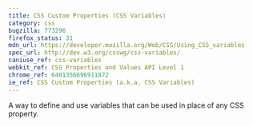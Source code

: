 ```yaml
---
title: CSS Custom Properties (CSS Variables)
category: css
bugzilla: 773296
firefox_status: 31
mdn_url: https://developer.mozilla.org/Web/CSS/Using_CSS_variables
spec_url: http://dev.w3.org/csswg/css-variables/
caniuse_ref: css-variables
webkit_ref: CSS Properties and Values API Level 1
chrome_ref: 6401356696911872
ie_ref: CSS Custom Properties (a.k.a. CSS Variables)
---
```


A way to define and use variables that can be used in place of any CSS property.
